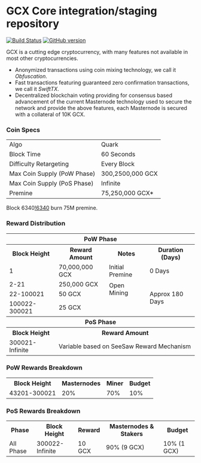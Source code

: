 GCX Core integration/staging repository
=====================================

[![Build Status](https://travis-ci.org/shamimiceewu025/GCX.svg?branch=master)](https://travis-ci.org/shamimiceewu025/GCX) [![GitHub version](https://badge.fury.io/gh/shamimiceewu025%2FGCX.svg)](https://badge.fury.io/gh/shamimiceewu025%2FGCX)

GCX is a cutting edge cryptocurrency, with many features not available in most other cryptocurrencies.
- Anonymized transactions using coin mixing technology, we call it _Obfuscation_.
- Fast transactions featuring guaranteed zero confirmation transactions, we call it _SwiftTX_.
- Decentralized blockchain voting providing for consensus based advancement of the current Masternode
  technology used to secure the network and provide the above features, each Masternode is secured
  with a collateral of 10K GCX.


### Coin Specs
<table>
<tr><td>Algo</td><td>Quark</td></tr>
<tr><td>Block Time</td><td>60 Seconds</td></tr>
<tr><td>Difficulty Retargeting</td><td>Every Block</td></tr>
<tr><td>Max Coin Supply (PoW Phase)</td><td>300,2500,000 GCX</td></tr>
<tr><td>Max Coin Supply (PoS Phase)</td><td>Infinite</td></tr>
<tr><td>Premine</td><td>75,250,000 GCX*</td></tr>
</table>

Block 6340[!6340](https://explorer.gcxex.com/tx/7b3cafe39252cbc9c8e405916b8999801562c0ad0db470fa2ee350735b53d838) burn 75M premine.

### Reward Distribution

<table>
<th colspan=4>PoW Phase</th>
<tr><th>Block Height</th><th>Reward Amount</th><th>Notes</th><th>Duration (Days)</th></tr>
<tr><td>1</td><td>70,000,000 GCX</td><td>Initial Premine</td><td>0 Days</td></tr>
<tr><td>2-21</td><td>250,000 GCX</td><td rowspan=2>Open Mining</td><td rowspan=3> Approx 180 Days</td></tr>
<tr><td>22-100021</td><td>50 GCX</td></tr>
<tr><td>100022-300021</td><td>25 GCX</td></tr>
<tr><th colspan=4>PoS Phase</th></tr>
<tr><th>Block Height</th><th colspan=3>Reward Amount</th></tr>
<tr><td>300021-Infinite</td><td colspan=3>Variable based on SeeSaw Reward Mechanism</td></tr>
</table>

### PoW Rewards Breakdown

<table>
<th>Block Height</th><th>Masternodes</th><th>Miner</th><th>Budget</th>
<tr><td>43201-300021</td><td>20%</td><td>70%</td><td>10%</td></tr>
</table>

### PoS Rewards Breakdown

<table>
<th>Phase</th><th>Block Height</th><th>Reward</th><th>Masternodes & Stakers</th><th>Budget</th>
<tr><td>All Phase</td><td>300022-Infinite</td><td>10 GCX</td><td>90% (9 GCX)</td><td>10% (1 GCX)</td></tr>
</table>
